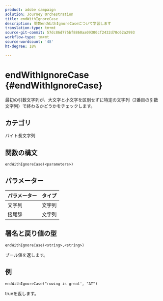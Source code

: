 ```yaml
---
product: adobe campaign
solution: Journey Orchestration
title: endWithIgnoreCase
description: 関数endWithIgnoreCaseについて学習します
translation-type: tm+mt
source-git-commit: 57dc86d775bf8860aa09300cf2432d70c62a2993
workflow-type: tm+mt
source-wordcount: '48'
ht-degree: 18%

---
```



# endWithIgnoreCase {#endWithIgnoreCase}

最初の引数文字列が、大文字と小文字を区別せずに特定の文字列（2番目の引数文字列）で終わるかどうかをチェックします。

## カテゴリ

 バイト長文字列

## 関数の構文

`endWithIgnoreCase(<parameters>)`

## パラメーター

| パラメーター | タイプ |
|-----------|------------------|
| 文字列 | 文字列 |
| 接尾辞 | 文字列 |

## 署名と戻り値の型

`endWithIgnoreCase(<string>,<string>)`

ブール値を返します。

## 例

`endWithIgnoreCase("rowing is great', "AT")`

trueを返します。
